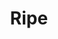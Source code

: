 ---
abv: 5.1%
alt:
availability: Keg
bitterness: 
description: This is our house Saison aged with fruit. Our intention with this beer is to continually make a Saison while changing the fruit regularly.
gravity: 
hops: 
ibu: 25
img: ripe.jpg
layout: beer
malt: 
modal-id: ripe
title: Ripe
on-tap: nope
sourness: 
style: Saison with Fruit
---
